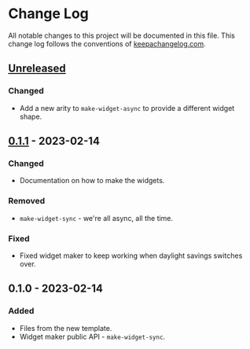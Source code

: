 # Change Log
All notable changes to this project will be documented in this file. This change log follows the conventions of [keepachangelog.com](http://keepachangelog.com/).

## [Unreleased]
### Changed
- Add a new arity to `make-widget-async` to provide a different widget shape.

## [0.1.1] - 2023-02-14
### Changed
- Documentation on how to make the widgets.

### Removed
- `make-widget-sync` - we're all async, all the time.

### Fixed
- Fixed widget maker to keep working when daylight savings switches over.

## 0.1.0 - 2023-02-14
### Added
- Files from the new template.
- Widget maker public API - `make-widget-sync`.

[Unreleased]: https://github.com/your-name/toronto-bids/compare/0.1.1...HEAD
[0.1.1]: https://github.com/your-name/toronto-bids/compare/0.1.0...0.1.1
